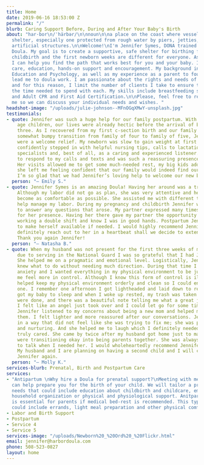 ```yaml
---
title: Home
date: 2019-06-16 18:53:00 Z
permalink: "/"
blurb: Caring Support Before, During and After Your Baby's Birth
about: "har·bor\n/ˈhärbər/\n\nnoun\n\na place on the coast where vessels may find
  shelter, especially one protected from rough water by piers, jetties, and other
  artificial structures.\n\nWelcome!\nI'm Jennifer Symes, DONA trained Birth and Postpartum
  Doula. My goal is to create a supportive, safe shelter for birthing families. Pregnancy,
  childbirth and the first newborn weeks are different for everyone. As your doula,
  I can help you find the path that works best for you and your baby. I provide non-judgmental
  care, education, hands-on support and encouragement. My background in Early Childhood
  Education and Psychology, as well as my experience as a parent to four amazing children,
  lead me to doula work. I am passionate about the rights and needs of birthing people
  and for this reason, I limit the number of clients I take to ensure that I have
  the time needed to spend with each. My skills include breastfeeding support, Infant
  and Adult CPR and First Aid Certification.\n\nPlease, feel free to reach out to
  me so we can discuss your individual needs and wishes. "
headshot-image: "/uploads/julie-johnson--MFnOGqXMwY-unsplash.jpg"
testimonials:
- quote: Jennifer was such a huge help for our family postpartum. With two school
    age children, our lives were already hectic before the arrival of baby number
    three. As I recovered from my first c-section birth and our family navigated the
    somewhat bumpy transition from family of four to family of five, Jennifer’s visits
    were a welcome relief. My newborn was slow to gain weight at first and Jennifer
    confidently stepped in with helpful nursing tips, calls to lactation and other
    specialists and, best of all, as a caring and experienced listener. She was quick
    to respond to my calls and texts and was such a reassuring presence in our home.
    Her visits allowed me to get some much-needed rest, my big kids adore her, and
    she left me feeling confident that our family would indeed find our new normal.
    I’m so glad that we had Jennifer’s loving help to welcome our new baby!
  person: "— Emily S."
- quote: Jennifer Symes is an amazing Doula! Having her around was a tremendous help.
    Although my labor did not go as plan, she was very attentive and helped me to
    become as comfortable as possible. She assisted me with different techniques to
    help manage my labor. During my pregnancy and childbirth Jennifer was available
    to answer any questions that arose. My partner expressed many times being grateful
    for her presence. Having her there gave my partner the opportunity to rest after
    working a double shift and know I was in good hands. Postpartum Jennifer continues
    to make herself available if needed. I would highly recommend Jennifer and would
    definitely reach out to her in a heartbeat shall we decide to extend our family.
    Thank you again Jennifer!
  person: "— Natasha B."
- quote: When my husband was not present for the first three weeks of my baby's life
    due to serving in the National Guard I was so grateful that I had Jennifer's help.
    She helped me on a pragmatic and emotional level. Logistically, Jennifer just
    knew what to do without needing much direction. During that time I had a little
    anxiety and I wanted everything in my physical environment to be just so to help
    me feel more in control. Although I know this form of control is illusionary Jennifer
    helped keep my physical environment orderly and clean so I could enjoy my little
    one. I remember one afternoon I got lightheaded and laid down to rest. Jennifer
    got my baby to sleep and when I woke up rested, my trash was taken out, my dishes
    were done, and there was a beautiful note telling me what a great job I was doing.
    I felt like an angel just took over and I could let go for some time. Emotionally,
    Jennifer listened to my concerns about being a new mom and helped me to process
    them. I felt lighter and more reassured after our conversations. Jennifer listened
    in a way that did not feel like she was trying to fix me; she was present, accepting,
    and nurturing. And she helped me to laugh which I definitely needed. Jennifer
    truly cared. She came by twice after my husband got home just to make sure we
    were transitioning okay into being parents together. She was always available
    to talk when I needed her. I would wholeheartedly recommend Jennifer as a doula.
    My husband and I are planning on having a second child and I will certainly hire
    Jennifer again.
  person: "— Molly K."
services-blurb: Prenatal, Birth and Postpartum Care
services:
- "Antipartum \nWhy hire a Doula for prenatal support?\nMeeting with me prenatally
  can help prepare you for the birth of your child. We will tailor a program to your
  needs that could include education about childbirth and childcare, emotional preparation,
  household organization or physical and physiological support. Anitpartum doula care
  is essential for parents if medical bed-rest is recommended. This type of support
  could include errands, light meal preparation and other physical comfort measures."
- Labor and Birth Support
- Postpartum
- Service 4
- Service 5
services-image: "/uploads/Newborn%20_%20Ord%20_%20Flickr.html"
email: jennifer@harbordoula.com
phone: 508-523-0827
layout: home
---
```


